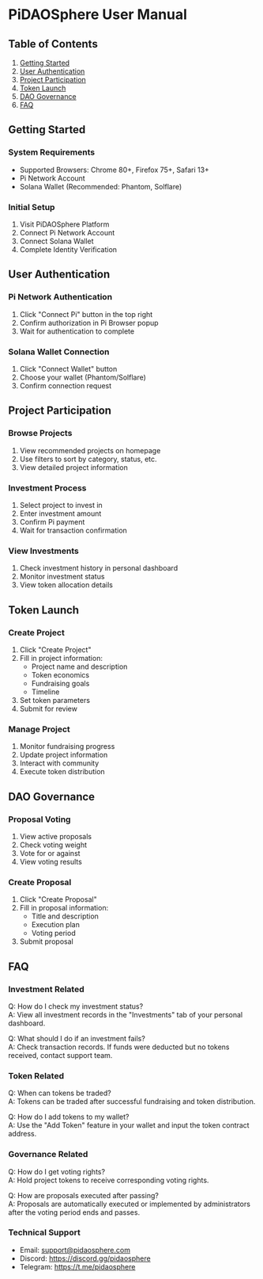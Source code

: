 # PiDAOSphere User Manual

## Table of Contents
1. [Getting Started](#getting-started)
2. [User Authentication](#authentication)
3. [Project Participation](#project-participation)
4. [Token Launch](#token-launch)
5. [DAO Governance](#dao-governance)
6. [FAQ](#faq)

## Getting Started <a name="getting-started"></a>

### System Requirements
- Supported Browsers: Chrome 80+, Firefox 75+, Safari 13+
- Pi Network Account
- Solana Wallet (Recommended: Phantom, Solflare)

### Initial Setup
1. Visit PiDAOSphere Platform
2. Connect Pi Network Account
3. Connect Solana Wallet
4. Complete Identity Verification

## User Authentication <a name="authentication"></a>

### Pi Network Authentication
1. Click "Connect Pi" button in the top right
2. Confirm authorization in Pi Browser popup
3. Wait for authentication to complete

### Solana Wallet Connection
1. Click "Connect Wallet" button
2. Choose your wallet (Phantom/Solflare)
3. Confirm connection request

## Project Participation <a name="project-participation"></a>

### Browse Projects
1. View recommended projects on homepage
2. Use filters to sort by category, status, etc.
3. View detailed project information

### Investment Process
1. Select project to invest in
2. Enter investment amount
3. Confirm Pi payment
4. Wait for transaction confirmation

### View Investments
1. Check investment history in personal dashboard
2. Monitor investment status
3. View token allocation details

## Token Launch <a name="token-launch"></a>

### Create Project
1. Click "Create Project"
2. Fill in project information:
   - Project name and description
   - Token economics
   - Fundraising goals
   - Timeline
3. Set token parameters
4. Submit for review

### Manage Project
1. Monitor fundraising progress
2. Update project information
3. Interact with community
4. Execute token distribution

## DAO Governance <a name="dao-governance"></a>

### Proposal Voting
1. View active proposals
2. Check voting weight
3. Vote for or against
4. View voting results

### Create Proposal
1. Click "Create Proposal"
2. Fill in proposal information:
   - Title and description
   - Execution plan
   - Voting period
3. Submit proposal

## FAQ <a name="faq"></a>

### Investment Related
Q: How do I check my investment status?  
A: View all investment records in the "Investments" tab of your personal dashboard.

Q: What should I do if an investment fails?  
A: Check transaction records. If funds were deducted but no tokens received, contact support team.

### Token Related
Q: When can tokens be traded?  
A: Tokens can be traded after successful fundraising and token distribution.

Q: How do I add tokens to my wallet?  
A: Use the "Add Token" feature in your wallet and input the token contract address.

### Governance Related
Q: How do I get voting rights?  
A: Hold project tokens to receive corresponding voting rights.

Q: How are proposals executed after passing?  
A: Proposals are automatically executed or implemented by administrators after the voting period ends and passes.

### Technical Support
- Email: support@pidaosphere.com
- Discord: https://discord.gg/pidaosphere
- Telegram: https://t.me/pidaosphere 